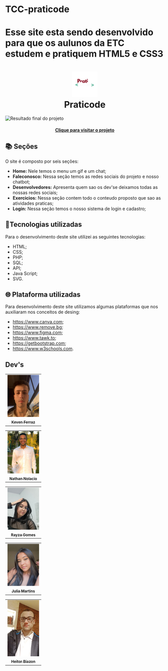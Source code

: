 # TCC-praticode

 # Esse site esta sendo desenvolvido para que os aulunos da ETC estudem e pratiquem HTML5 e CSS3 


<h1 align="center">
 <img src="_img/Logo-SemFundo.png" width="80px;" alt="Logo"/><br>Praticode
</h1>

![Resultado final do projeto](site.jpeg)

<h4 align="center"><a href="https://praticode.com">Clique para visitar o projeto</a></h4>

## 📚 Seções

O site é composto por seis seções:

- **Home:** Nele temos o menu um gif e um chat;
- **Faleconosco:** Nessa seção temos as redes sociais do projeto e nosso chatbot;
- **Desenvolvedores:** Apresenta quem sao os dev'se deixamos todas as nossas redes sociais;
- **Exercicios:** Nessa seção contem todo o conteudo proposto que sao as atividades praticas;
- **Login:** Nessa seção temos o nosso sistema de login e cadastro;

## 📂Tecnologias utilizadas

Para o desenvolvimento deste site utilizei as seguintes tecnologias:

- HTML;
- CSS;
- PHP;
- SQL;
- API;
- Java Script;
- SVG.

## 🌐 Plataforma utilizadas
Para desenvolvimento deste site utilizamos algumas plataformas que nos auxiliaram nos conceitos de desing:

- https://www.canva.com;
- https://www.remove.bg;
- https://www.figma.com;
- https://www.tawk.to;
- https://getbootstrap.com;
- https://www.w3schools.com.
  
<h2>Dev's</h2>

<table>
  <tr>
    <td align="center">
      <a href="https://github.com/Kevenferraz39">
          <img src="_img/eu.jpeg" width="100px;" alt="Foto do Keven Ferraz"/><br>
        <sub>
          <b>Keven Ferraz</b>
        </sub>
      </a>
    </td>
  </tr>
</table>


<table>
  <tr>
    <td align="center">
      <a href="https://github.com/nathannolacio">
          <img src="_img/nathan.jpeg" width="100px;" alt="Foto do Nathan "/><br>
        <sub>
          <b>Nathan Nolacio</b>
        </sub>
      </a>
    </td>
  </tr>
</table>

<table>
  <tr>
    <td align="center">
      <a href="https://github.com/RayzaDSbr">
          <img src="_img/Rayza.jpeg" width="100px;" alt="Foto do Rayza"/><br>
        <sub>
          <b>Rayza Gomes</b>
        </sub>
      </a>
    </td>
  </tr>
</table>

<table>
  <tr>
    <td align="center">
      <a href="https://github.com/.....">
          <img src="_img/julia.jpeg" width="100px;" alt="Foto do Julia"/><br>
        <sub>
          <b>Julia Martins</b>
        </sub>
      </a>
    </td>
  </tr>
</table>

<table>
  <tr>
    <td align="center">
      <a href="https://github.com/HeitorBiazon">
          <img src="_img/heitor.jpeg" width="100px;" alt="Foto do Heitor"/><br>
        <sub>
          <b>Heitor Biazon</b>
        </sub>
      </a>
    </td>
  </tr>
</table>
